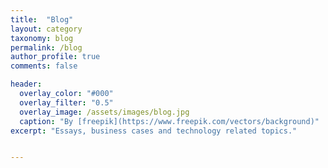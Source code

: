 ```yaml
---
title:  "Blog"
layout: category
taxonomy: blog
permalink: /blog
author_profile: true
comments: false

header:
  overlay_color: "#000"
  overlay_filter: "0.5"
  overlay_image: /assets/images/blog.jpg
  caption: "By [freepik](https://www.freepik.com/vectors/background)"
excerpt: "Essays, business cases and technology related topics."


---
```


